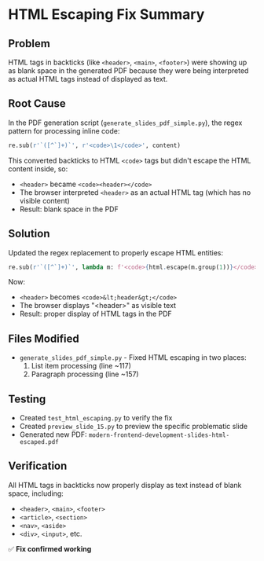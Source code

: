 # HTML Escaping Fix Summary

## Problem
HTML tags in backticks (like `<header>`, `<main>`, `<footer>`) were showing up as blank space in the generated PDF because they were being interpreted as actual HTML tags instead of displayed as text.

## Root Cause
In the PDF generation script (`generate_slides_pdf_simple.py`), the regex pattern for processing inline code:
```python
re.sub(r'`([^`]+)`', r'<code>\1</code>', content)
```

This converted backticks to HTML `<code>` tags but didn't escape the HTML content inside, so:
- `<header>` became `<code><header></code>`
- The browser interpreted `<header>` as an actual HTML tag (which has no visible content)
- Result: blank space in the PDF

## Solution
Updated the regex replacement to properly escape HTML entities:
```python
re.sub(r'`([^`]+)`', lambda m: f'<code>{html.escape(m.group(1))}</code>', content)
```

Now:
- `<header>` becomes `<code>&lt;header&gt;</code>`
- The browser displays "&lt;header&gt;" as visible text
- Result: proper display of HTML tags in the PDF

## Files Modified
- `generate_slides_pdf_simple.py` - Fixed HTML escaping in two places:
  1. List item processing (line ~117)
  2. Paragraph processing (line ~157)

## Testing
- Created `test_html_escaping.py` to verify the fix
- Created `preview_slide_15.py` to preview the specific problematic slide
- Generated new PDF: `modern-frontend-development-slides-html-escaped.pdf`

## Verification
All HTML tags in backticks now properly display as text instead of blank space, including:
- `<header>`, `<main>`, `<footer>`
- `<article>`, `<section>`
- `<nav>`, `<aside>`
- `<div>`, `<input>`, etc.

✅ **Fix confirmed working**